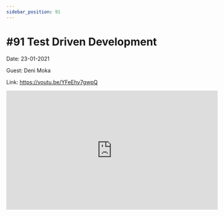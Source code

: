 ```yaml
---
sidebar_position: 91
---
```


# #91 Test Driven Development

Date: 23-01-2021

Guest: Deni Moka

Link: https://youtu.be/YFeEhy7gwpQ

<iframe width="560" height="315" src="https://www.youtube.com/embed/YFeEhy7gwpQ" title="YouTube video player" frameborder="0" allow="accelerometer; autoplay; clipboard-write; encrypted-media; gyroscope; picture-in-picture; web-share" allowfullscreen></iframe>